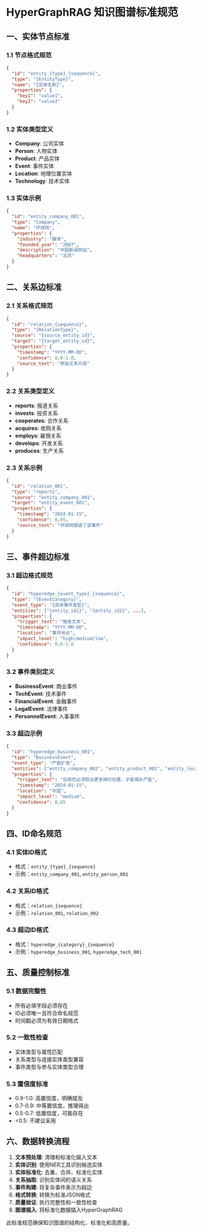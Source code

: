 # HyperGraphRAG 知识图谱标准规范

## 一、实体节点标准

### 1.1 节点格式规范
```json
{
  "id": "entity_{type}_{sequence}",
  "type": "{EntityType}",
  "name": "{实体名称}",
  "properties": {
    "key1": "value1",
    "key2": "value2"
  }
}
```

### 1.2 实体类型定义
- **Company**: 公司实体
- **Person**: 人物实体
- **Product**: 产品实体
- **Event**: 事件实体
- **Location**: 地理位置实体
- **Technology**: 技术实体

### 1.3 实体示例
```json
{
  "id": "entity_company_001",
  "type": "Company",
  "name": "环球网",
  "properties": {
    "industry": "媒体",
    "founded_year": "2007",
    "description": "中国新闻网站",
    "headquarters": "北京"
  }
}
```

## 二、关系边标准

### 2.1 关系格式规范
```json
{
  "id": "relation_{sequence}",
  "type": "{RelationType}",
  "source": "{source_entity_id}",
  "target": "{target_entity_id}",
  "properties": {
    "timestamp": "YYYY-MM-DD",
    "confidence": 0.0-1.0,
    "source_text": "原始文本片段"
  }
}
```

### 2.2 关系类型定义
- **reports**: 报道关系
- **invests**: 投资关系
- **cooperates**: 合作关系
- **acquires**: 收购关系
- **employs**: 雇佣关系
- **develops**: 开发关系
- **produces**: 生产关系

### 2.3 关系示例
```json
{
  "id": "relation_001",
  "type": "reports",
  "source": "entity_company_001",
  "target": "entity_event_001",
  "properties": {
    "timestamp": "2024-01-15",
    "confidence": 0.95,
    "source_text": "环球网报道了该事件"
  }
}
```

## 三、事件超边标准

### 3.1 超边格式规范
```json
{
  "id": "hyperedge_{event_type}_{sequence}",
  "type": "{EventCategory}",
  "event_type": "{具体事件类型}",
  "entities": ["{entity_id1}", "{entity_id2}", ...],
  "properties": {
    "trigger_text": "触发文本",
    "timestamp": "YYYY-MM-DD",
    "location": "事件地点",
    "impact_level": "high|medium|low",
    "confidence": 0.0-1.0
  }
}
```

### 3.2 事件类别定义
- **BusinessEvent**: 商业事件
- **TechEvent**: 技术事件
- **FinancialEvent**: 金融事件
- **LegalEvent**: 法律事件
- **PersonnelEvent**: 人事事件

### 3.3 超边示例
```json
{
  "id": "hyperedge_business_001",
  "type": "BusinessEvent",
  "event_type": "产能扩张",
  "entities": ["entity_company_002", "entity_product_001", "entity_location_001"],
  "properties": {
    "trigger_text": "后续恐必须祭出更多降价优惠，才能填补产能",
    "timestamp": "2024-01-15",
    "location": "中国",
    "impact_level": "medium",
    "confidence": 0.85
  }
}
```

## 四、ID命名规范

### 4.1 实体ID格式
- 格式：`entity_{type}_{sequence}`
- 示例：`entity_company_001`, `entity_person_001`

### 4.2 关系ID格式
- 格式：`relation_{sequence}`
- 示例：`relation_001`, `relation_002`

### 4.3 超边ID格式
- 格式：`hyperedge_{category}_{sequence}`
- 示例：`hyperedge_business_001`, `hyperedge_tech_001`

## 五、质量控制标准

### 5.1 数据完整性
- 所有必填字段必须存在
- ID必须唯一且符合命名规范
- 时间戳必须为有效日期格式

### 5.2 一致性检查
- 实体类型与属性匹配
- 关系类型与连接实体类型兼容
- 事件类型与参与实体类型合理

### 5.3 置信度标准
- 0.9-1.0: 高置信度，明确提及
- 0.7-0.9: 中等置信度，推理得出
- 0.5-0.7: 低置信度，可能存在
- <0.5: 不建议采用

## 六、数据转换流程

1. **文本预处理**: 清理和标准化输入文本
2. **实体识别**: 使用NER工具识别候选实体
3. **实体标准化**: 去重、合并、标准化实体
4. **关系抽取**: 识别实体间的语义关系
5. **事件构建**: 将复杂事件表示为超边
6. **格式转换**: 转换为标准JSON格式
7. **质量验证**: 执行完整性和一致性检查
8. **图谱插入**: 将标准化数据插入HyperGraphRAG

此标准规范确保知识图谱的结构化、标准化和高质量。